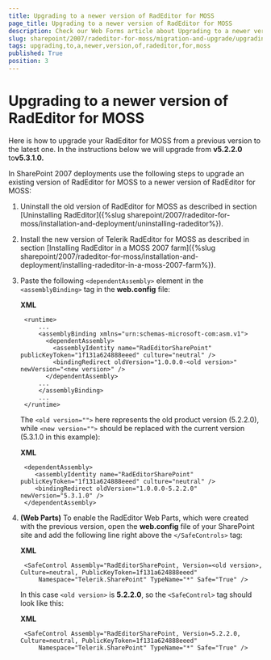 ```yaml
---
title: Upgrading to a newer version of RadEditor for MOSS
page_title: Upgrading to a newer version of RadEditor for MOSS
description: Check our Web Forms article about Upgrading to a newer version of RadEditor for MOSS.
slug: sharepoint/2007/radeditor-for-moss/migration-and-upgrade/upgrading-to-a-newer-version-of-radeditor-for-moss
tags: upgrading,to,a,newer,version,of,radeditor,for,moss
published: True
position: 3
---
```


# Upgrading to a newer version of RadEditor for MOSS


Here is how to upgrade your RadEditor for MOSS from a previous version to the latest one. In the instructions below we will upgrade from **v5.2.2.0** to**v5.3.1.0.**

In SharePoint 2007 deployments use the following steps to upgrade an existing version of RadEditor for MOSS to a newer version of RadEditor for MOSS:

1. Uninstall the old version of RadEditor for MOSS as described in section [Uninstalling RadEditor]({%slug sharepoint/2007/radeditor-for-moss/installation-and-deployment/uninstalling-radeditor%}).

1. Install the new version of Telerik RadEditor for MOSS as described in section [Installing RadEditor in a MOSS 2007 farm]({%slug sharepoint/2007/radeditor-for-moss/installation-and-deployment/installing-radeditor-in-a-moss-2007-farm%}).

1. Paste the following `<dependentAssembly>` element in the `<assemblyBinding>` tag in the **web.config** file:

	**XML**
	
		<runtime>
			...
			<assemblyBinding xmlns="urn:schemas-microsoft-com:asm.v1">
			  <dependentAssembly>
				<assemblyIdentity name="RadEditorSharePoint" publicKeyToken="1f131a624888eeed" culture="neutral" />
				<bindingRedirect oldVersion="1.0.0.0-<old version>" newVersion="<new version>" />
			  </dependentAssembly>
			...
			</assemblyBinding>
			...
		</runtime>

	The `<old version="">` here represents the old product version (5.2.2.0), while `<new version="">` should be replaced with the current version (5.3.1.0 in this example):

	**XML**
	
		<dependentAssembly>
		   <assemblyIdentity name="RadEditorSharePoint" publicKeyToken="1f131a624888eeed" culture="neutral" />
		   <bindingRedirect oldVersion="1.0.0.0-5.2.2.0" newVersion="5.3.1.0" />
		</dependentAssembly> 


1. **(Web Parts)** To enable the RadEditor Web Parts, which were created with the previous version, open the **web.config** file of your SharePoint site and add the following line right above the `</SafeControls>` tag:

	**XML**
	
		<SafeControl Assembly="RadEditorSharePoint, Version=<old version>, Culture=neutral, PublicKeyToken=1f131a624888eeed" 
			Namespace="Telerik.SharePoint" TypeName="*" Safe="True" /> 


	In this case `<old version>` is **5.2.2.0**, so the `<SafeControl>` tag should look like this:

	**XML**
	
		<SafeControl Assembly="RadEditorSharePoint, Version=5.2.2.0, Culture=neutral, PublicKeyToken=1f131a624888eeed" 
			Namespace="Telerik.SharePoint" TypeName="*" Safe="True" /> 
